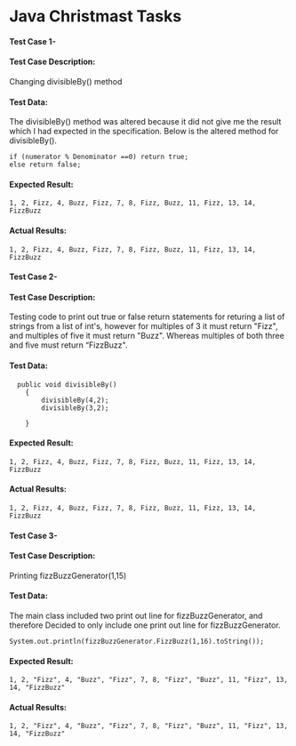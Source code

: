 # Java Christmast Tasks 

#### Test Case 1-
#### Test Case Description:
Changing divisibleBy() method
#### Test Data:
The divisibleBy() method was altered because it did not give me the result which I had expected in the specification. Below is the altered method for divisibleBy().
```
if (numerator % Denominator ==0) return true; 
else return false;  
```  
#### Expected Result:
```
1, 2, Fizz, 4, Buzz, Fizz, 7, 8, Fizz, Buzz, 11, Fizz, 13, 14, FizzBuzz
```
#### Actual Results:
```
1, 2, Fizz, 4, Buzz, Fizz, 7, 8, Fizz, Buzz, 11, Fizz, 13, 14, FizzBuzz
```
#### Test Case 2-
#### Test Case Description:
Testing code to print out true or false return statements for returing a list of strings from a list of int's, however for multiples of 3 it must return "Fizz", and multiples of five it must return "Buzz". Whereas multiples of both three and five must return “FizzBuzz".
#### Test Data:
```
  public void divisibleBy()
    {
        divisibleBy(4,2);
        divisibleBy(3,2);

    }  
```  
#### Expected Result:
```
1, 2, Fizz, 4, Buzz, Fizz, 7, 8, Fizz, Buzz, 11, Fizz, 13, 14, FizzBuzz
```
#### Actual Results:
```
1, 2, Fizz, 4, Buzz, Fizz, 7, 8, Fizz, Buzz, 11, Fizz, 13, 14, FizzBuzz
```
#### Test Case 3-
#### Test Case Description:
Printing fizzBuzzGenerator(1,15) 
#### Test Data:
The main class included two print out line for fizzBuzzGenerator, and therefore Decided to only include one print out line for fizzBuzzGenerator.
```
System.out.println(fizzBuzzGenerator.FizzBuzz(1,16).toString());
```  
#### Expected Result:
```
1, 2, "Fizz", 4, "Buzz", "Fizz", 7, 8, "Fizz", "Buzz", 11, "Fizz", 13, 14, "FizzBuzz"
```
#### Actual Results:
```
1, 2, "Fizz", 4, "Buzz", "Fizz", 7, 8, "Fizz", "Buzz", 11, "Fizz", 13, 14, "FizzBuzz"
```
